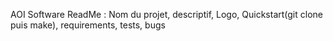 AOI Software
ReadMe : 
Nom du projet, descriptif, Logo, Quickstart(git clone puis make), requirements, tests, bugs
